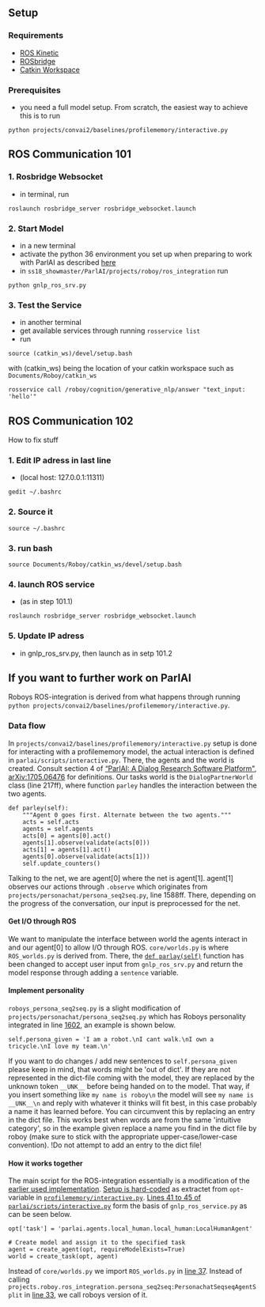 ## Setup
### Requirements
- [ROS Kinetic](http://wiki.ros.org/kinetic)
- [ROSbridge](http://wiki.ros.org/rosbridge_suite)
- [Catkin Workspace](https://github.com/Roboy)

### Prerequisites

- you need a full model setup. From scratch, the easiest way to achieve this is to run
```
python projects/convai2/baselines/profilememory/interactive.py 
```

## ROS Communication 101

### 1. Rosbridge Websocket
- in terminal, run 
```
roslaunch rosbridge_server rosbridge_websocket.launch
```

### 2. Start Model
- in a new terminal
- activate the python 36 environment you set up when preparing to work with ParlAI as described [here](https://github.com/Roboy/ParlAI/)
- in `ss18_showmaster/ParlAI/projects/roboy/ros_integration` run 
```
python gnlp_ros_srv.py
```

### 3. Test the Service
- in another terminal
- get available services through running `rosservice list`
- run 
```
source (catkin_ws)/devel/setup.bash
```
with (catkin_ws) being the location of your catkin workspace such as `Documents/Roboy/catkin_ws`
```
rosservice call /roboy/cognition/generative_nlp/answer "text_input: 'hello'"
```

## ROS Communication 102
How to fix stuff

### 1. Edit IP adress in last line 
- (local host: 127.0.0.1:11311)
```
gedit ~/.bashrc
```
### 2. Source it 
```
source ~/.bashrc
```
### 3. run bash
```
source Documents/Roboy/catkin_ws/devel/setup.bash
```
### 4. launch ROS service 
- (as in step 101.1)
```
roslaunch rosbridge_server rosbridge_websocket.launch
```
### 5. Update IP adress 
- in gnlp_ros_srv.py, then launch as in setp 101.2


## If you want to further work on ParlAI

Roboys ROS-integration is derived from what happens through running `python projects/convai2/baselines/profilememory/interactive.py`.

### Data flow
In `projects/convai2/baselines/profilememory/interactive.py` setup is done for interacting with a profilememory model, the actual interaction is defined in `parlai/scripts/interactive.py`.  There, the agents and the world is created. Consult section 4 of [“ParlAI: A Dialog Research Software Platform", arXiv:1705.06476](https://arxiv.org/abs/1705.06476) for definitions. Our tasks world is the `DialogPartnerWorld` class (line 217ff), where function `parley` handles the interaction between the two agents. 
```
def parley(self):
    """Agent 0 goes first. Alternate between the two agents."""
    acts = self.acts
    agents = self.agents
    acts[0] = agents[0].act()
    agents[1].observe(validate(acts[0]))
    acts[1] = agents[1].act()
    agents[0].observe(validate(acts[1]))
    self.update_counters()
```
Talking to the net, we are agent[0] where the net is agent[1]. agent[1] observes our actions through `.observe` which originates from `projects/personachat/persona_seq2seq.py`, line 1588ff. There, depending on the progress of the conversation, our input is preprocessed for the net. 


#### Get I/O through ROS
We want to manipulate the interface between world the agents interact in and our agent[0] to allow I/O through ROS. `core/worlds.py` is where `ROS_worlds.py` is derived from. There, the [`def parlay(self)`](https://github.com/Roboy/ParlAI/blob/56b0d6ad5962cec0465d37a74e6211b12c60463e/parlai/core/worlds.py#L237-L245) function has been changed to accept user input from `gnlp_ros_srv.py` and return the model response through adding a `sentence` variable. 

#### Implement personality
`roboys_persona_seq2seq.py` is a slight modification of  `projects/personachat/persona_seq2seq.py` which has Roboys personality integrated in line [1602](https://github.com/Roboy/ParlAI/blob/b9844eaf83b5cb5c0fcb0d00c7fd68dcf28ea7cd/projects/roboy/ros_integration/roboys_persona_seq2seq.py#L1602), an example is shown below. 
```
self.persona_given = 'I am a robot.\nI cant walk.\nI own a tricycle.\nI love my team.\n'
```

If you want to do changes / add new sentences to `self.persona_given` please keep in mind, that words might be 'out of dict'. If they are not represented in the dict-file coming with the model, they are replaced by the unknown token `__UNK__` before being handed on to the model. That way, if you insert something like `my name is roboy\n` the model will see `my name is __UNK__\n` and reply with whatever it thinks will fit best, in this case probably a name it has learned before. You can circumvent this by replacing an entry in the dict file. This works best when words are from the same 'intuitive category', so in the example given replace a name you find in the dict file by roboy (make sure to stick with the appropriate upper-case/lower-case convention). !Do not attempt to add an entry to the dict file!

#### How it works together
The main script for the ROS-integration essentially is a modification of the [earlier used implementation](https://github.com/Roboy/DeepQA/blob/master/gnlp_ros_srv.py). [Setup is hard-coded](https://github.com/Roboy/ParlAI/blob/fc5fe7540dedf993765522a9fa88ca0bec7037d1/projects/roboy/ros_integration/gnlp_ros_srv.py#L39-L57) as extractet from `opt`-variable in [`profilememory/interactive.py`](https://github.com/Roboy/ParlAI/blob/roboy_devel/projects/convai2/baselines/profilememory/interactive.py). 
[Lines 41 to 45 of `parlai/scripts/interactive.py`](https://github.com/Roboy/ParlAI/blob/fc5fe7540dedf993765522a9fa88ca0bec7037d1/parlai/scripts/interactive.py#L41-L45) form the basis of `gnlp_ros_service.py` as can be seen below. 
```
opt['task'] = 'parlai.agents.local_human.local_human:LocalHumanAgent'

# Create model and assign it to the specified task
agent = create_agent(opt, requireModelExists=True)
world = create_task(opt, agent)
```

Instead of `core/worlds.py` we import `ROS_worlds.py` in [line 37](https://github.com/Roboy/ParlAI/blob/fc5fe7540dedf993765522a9fa88ca0bec7037d1/projects/roboy/ros_integration/gnlp_ros_srv.py#L37). 
Instead of calling `projects.roboy.ros_integration.persona_seq2seq:PersonachatSeqseqAgentSplit` in [line 33](https://github.com/Roboy/ParlAI/blob/fc5fe7540dedf993765522a9fa88ca0bec7037d1/projects/roboy/ros_integration/gnlp_ros_srv.py#L33), we call roboys version of it.  
